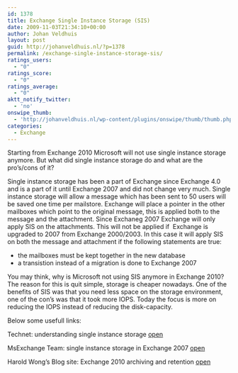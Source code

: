 ```yaml
---
id: 1378
title: Exchange Single Instance Storage (SIS)
date: 2009-11-03T21:34:10+00:00
author: Johan Veldhuis
layout: post
guid: http://johanveldhuis.nl/?p=1378
permalink: /exchange-single-instance-storage-sis/
ratings_users:
  - "0"
ratings_score:
  - "0"
ratings_average:
  - "0"
aktt_notify_twitter:
  - 'no'
onswipe_thumb:
  - 'http://johanveldhuis.nl/wp-content/plugins/onswipe/thumb/thumb.php?src=http://johanveldhuis.nl/wp-content/plugins/sociable-zyblog-edition/images/digg.png&amp;w=600&amp;h=800&amp;zc=1&amp;q=75&amp;f=0'
categories:
  - Exchange
---
```

Starting from Exchange 2010 Microsoft will not use single instance storage anymore. But what did single instance storage do and what are the pro&#8217;s/cons of it?

Single instance storage has been a part of Exchange since Exchange 4.0 and is a part of it until Exchange 2007 and did not change very much. Single instance storage will allow a message which has been sent to 50 users will be saved one time per mailstore. Exchange will place a pointer in the other mailboxes which point to the original message, this is applied both to the message and the attachment. Since Exchaneg 2007 Exchange will only apply SIS on the attachments. This will not be applied if  Exchange is upgraded to 2007 from Exchange 2000/2003. In this case it will apply SIS on both the message and attachment if the following statements are true:

  * the mailboxes must be kept together in the new database
  * a transistion instead of a migration is done to Exchange 2007

You may think, why is Microsoft not using SIS anymore in Exchange 2010?  The reason for this is quit simple, storage is cheaper nowadays. One of the benefits of SIS was that you need less space on the storage environment, one of the con&#8217;s was that it took more IOPS. Today the focus is more on reducing the IOPS instead of reducing the disk-capacity.

Below some usefull links:

Technet: understanding single instance storage <a href="http://technet.microsoft.com/en-us/library/aa998912(EXCHG.65).aspx" target="_blank">open</a>
  
MsExchange Team: single instance storage in Exchange 2007 <a href="http://msexchangeteam.com/archive/2008/02/08/448095.aspx" target="_blank">open</a>
  
Harold Wong&#8217;s Blog site: Exchange 2010 archiving and retention <a href="http://blogs.technet.com/haroldwong/archive/2009/06/19/exchange-server-2010-archiving-and-retention-06-10-09-questions-and-answers-log.aspx" target="_blank">open</a>